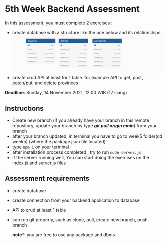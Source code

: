 # 5th Week Backend Assessment
In this assessment, you must complete 2 exercises :
- create database with a structure like the one below and its relationships
  ![title](dbdesign.png)
- create crud API at least for 1 table. for example API to get, post, patch/put, and delete provinces

**Deadline**: Sunday, 14 November 2021, 12:00 WIB (12 siang)

## Instructions
- Create new branch (if you already have your branch in this remote repository, update your branch by type ***git pull origin main***) from your branch
- after your branch updated, in terminal you have to go to week5 folder(cd week5) (where the package.json file located)
- type ```npm i``` on your terminal 
- after installation process completed , try to run ```node server.js```
- if the server running well, You can start doing the exercises on the index.js and server.js files  

## Assessment requirements
- create database
- create connection from your backend application to database
- API to crud at least 1 table
- can run git properly, such as clone, pull, create new branch, push branch

  **note***: you are free to use any package and dbms